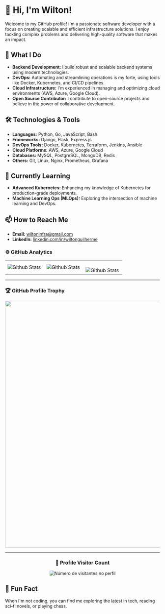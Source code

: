 # 👋 Hi, I'm Wilton!


Welcome to my GitHub profile! I'm a passionate software developer with a focus on creating scalable and efficient infrastructure solutions. I enjoy tackling complex problems and delivering high-quality software that makes an impact.

## 🚀 What I Do

- **Backend Development:** I build robust and scalable backend systems using modern technologies.
- **DevOps:** Automating and streamlining operations is my forte, using tools like Docker, Kubernetes, and CI/CD pipelines.
- **Cloud Infrastructure:** I'm experienced in managing and optimizing cloud environments (AWS, Azure, Google Cloud).
- **Open Source Contributor:** I contribute to open-source projects and believe in the power of collaborative development.

## 🛠️ Technologies & Tools

- **Languages:** Python, Go, JavaScript, Bash
- **Frameworks:** Django, Flask, Express.js
- **DevOps Tools:** Docker, Kubernetes, Terraform, Jenkins, Ansible
- **Cloud Platforms:** AWS, Azure, Google Cloud
- **Databases:** MySQL, PostgreSQL, MongoDB, Redis
- **Others:** Git, Linux, Nginx, Prometheus, Grafana

## 🌱 Currently Learning

- **Advanced Kubernetes:** Enhancing my knowledge of Kubernetes for production-grade deployments.
- **Machine Learning Ops (MLOps):** Exploring the intersection of machine learning and DevOps.

## 📫 How to Reach Me

- **Email:** [wiltoninfra@gmail.com](mailto:wiltoninfra@gmail.com)
- **LinkedIn:** [linkedin.com/in/wiltonguilherme](https://www.linkedin.com/in/wiltonguilherme)




### ⚙️ GitHub Analytics

<table>
  <tr>
    <td>
      <img
        align="left"
        src="https://github-readme-stats.vercel.app/api?username=iuricode&theme=dark&hide_border=false&include_all_commits=true"
        alt="Github Stats"
      />
    </td>
    <td>
      <img
        align="left"
        src="https://github-readme-stats.vercel.app/api/top-langs/?username=iuricode&theme=dark&hide_border=false&include_all_commits=true&count_private=true&layout=compact"
        alt="Github Stats"
      />
    </td>
    <td>
      <br />
      <img
        align="left"
        src="https://github-readme-streak-stats.herokuapp.com/?user=iuricode&theme=dark&hide_border=false"
        alt="Github Stats"
      />
    </td>
  </tr>
</table>

--- 

### 🏆 GitHub Profile Trophy

<p align="center">
  <a
    href="https://github.com/ryo-ma/github-profile-trophy"
    title="repositório de troféus"
  >
    <img
      width="800"
      src="https://github-profile-trophy.vercel.app/?username=iuricode&column=8&theme=darkhub&no-frame=true&no-bg=true"
    />
  </a>
</p>

---

<div align="center">
  <h3><b>📍 Profile Visitor Count</b></h3>
</div>

<p align="center">
  <img
    src="https://profile-counter.glitch.me/iuricode/count.svg"
    alt="Número de visitantes no perfil"
  />
</p>


## 🧩 Fun Fact

When I'm not coding, you can find me exploring the latest in tech, reading sci-fi novels, or playing chess.
